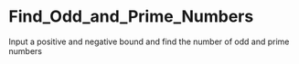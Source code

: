 # Find_Odd_and_Prime_Numbers
Input a positive and negative bound and find the number of odd and prime numbers
